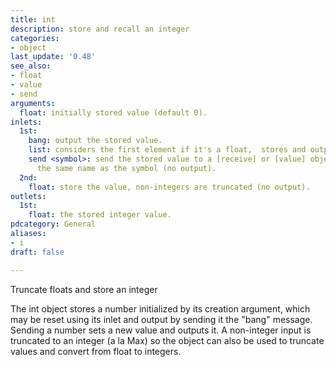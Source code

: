 ```yaml
---
title: int
description: store and recall an integer
categories:
- object
last_update: '0.48'
see_also:
- float
- value
- send
arguments:
  float: initially stored value (default 0).
inlets:
  1st:
    bang: output the stored value.
    list: considers the first element if it's a float,  stores and outputs it.
    send <symbol>: send the stored value to a [receive] or [value] object that has
      the same name as the symbol (no output).
  2nd:
    float: store the value, non-integers are truncated (no output).
outlets:
  1st:
    float: the stored integer value.
pdcategory: General
aliases:
- i
draft: false

---
```

Truncate floats and store an integer

The int object stores a number initialized by its creation argument,  which may be reset using its inlet and output by sending it the "bang" message. Sending a number sets a new value and outputs it. A non-integer input is truncated to an integer (a la Max) so the object can also be used to truncate values and convert from float to integers.
